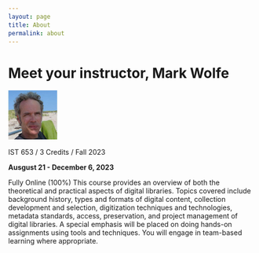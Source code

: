 ```yaml
---
layout: page
title: About
permalink: about
---
```


# Meet your instructor, Mark Wolfe

![Instructor](/assets/instructor_new.jpg)

IST 653 / 3 Credits / Fall 2023

**Ausgust 21 - December 6, 2023**

Fully Online (100%)
This course provides an overview of both the theoretical and practical aspects of digital libraries. Topics covered include background history, types and formats of digital content, collection development and selection, digitization techniques and technologies, metadata standards, access, preservation, and project management of digital libraries. A special emphasis will be placed on doing hands-on assignments using tools and techniques. You will engage in team-based learning where appropriate. 
